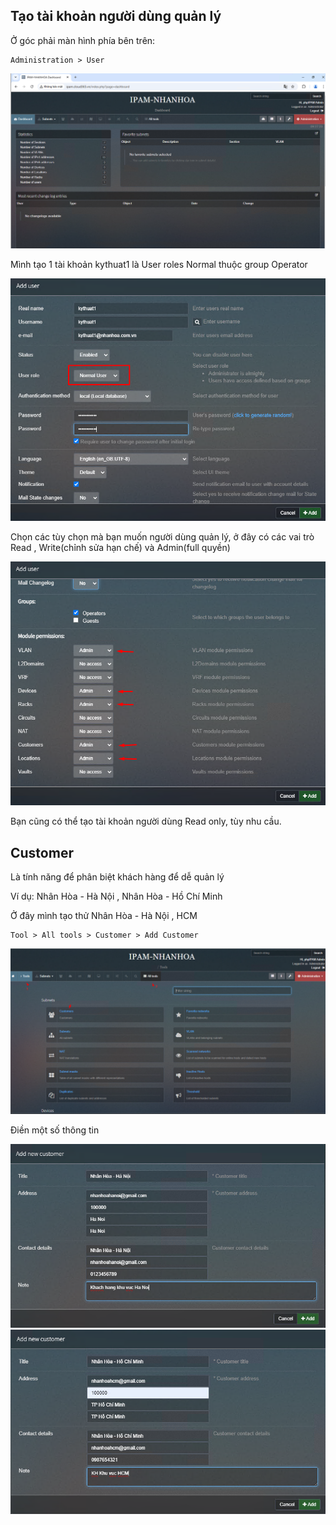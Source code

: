 ## Tạo tài khoản người dùng quản lý

Ở góc phải màn hình phía bên trên:

    Administration > User

  <img src="ipamimages/9.png">

Mình tạo 1 tài khoản kythuat1 là User roles Normal thuộc group Operator

  <img src="ipamimages/11.png">

Chọn các tùy chọn mà bạn muốn người dùng quản lý, ở đây có các vai trò Read , Write(chỉnh sửa hạn chế) và Admin(full quyền)

  <img src="ipamimages/12.png">

Bạn cũng có thể tạo tài khoản người dùng Read only, tùy nhu cầu.

## Customer 

Là tính năng để phân biệt khách hàng để dễ quản lý

Ví dụ: Nhân Hòa - Hà Nội , Nhân Hòa - Hồ Chí Minh

Ở đây mình tạo thử Nhân Hòa - Hà Nội , HCM

    Tool > All tools > Customer > Add Customer

  <img src="ipamimages/13.png">

Điền một số thông tin

  <img src="ipamimages/14.png">

  <img src="ipamimages/15.png">


